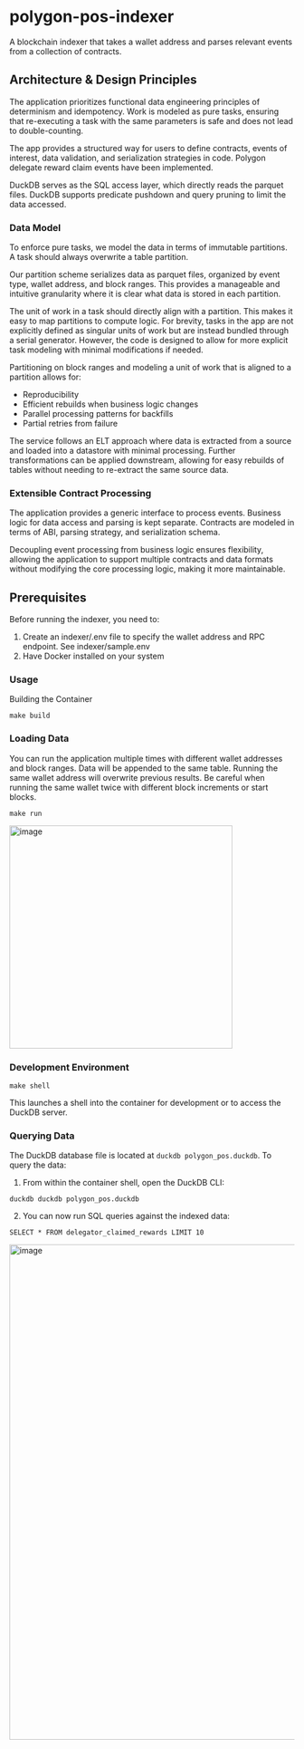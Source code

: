 # polygon-pos-indexer

A blockchain indexer that takes a wallet address and parses relevant events from a collection of contracts.

## Architecture & Design Principles

The application prioritizes functional data engineering principles of determinism and idempotency. Work is modeled as pure tasks, ensuring that re-executing a task with the same parameters is safe and does not lead to double-counting.

The app provides a structured way for users to define contracts, events of interest, data validation, and serialization strategies in code. Polygon delegate reward claim events have been implemented.

DuckDB serves as the SQL access layer, which directly reads the parquet files. DuckDB supports predicate pushdown and query pruning to limit the data accessed.

### Data Model
To enforce pure tasks, we model the data in terms of immutable partitions. A task should always overwrite a table partition.

Our partition scheme serializes data as parquet files, organized by event type, wallet address, and block ranges. This provides a manageable and intuitive granularity where it is clear what data is stored in each partition.

The unit of work in a task should directly align with a partition. This makes it easy to map partitions to compute logic. For brevity, tasks in the app are not explicitly defined as singular units of work but are instead bundled through a serial generator. However, the code is designed to allow for more explicit task modeling with minimal modifications if needed.

Partitioning on block ranges and modeling a unit of work that is aligned to a partition allows for:

- Reproducibility
- Efficient rebuilds when business logic changes
- Parallel processing patterns for backfills
- Partial retries from failure

The service follows an ELT approach where data is extracted from a source and loaded into a datastore with minimal processing. Further transformations can be applied downstream, allowing for easy rebuilds of tables without needing to re-extract the same source data.

### Extensible Contract Processing
The application provides a generic interface to process events. Business logic for data access and parsing is kept separate. Contracts are modeled in terms of ABI, parsing strategy, and serialization schema.

Decoupling event processing from business logic ensures flexibility, allowing the application to support multiple contracts and data formats without modifying the core processing logic, making it more maintainable.

## Prerequisites

Before running the indexer, you need to:

1. Create an indexer/.env file to specify the wallet address and RPC endpoint. See indexer/sample.env
2. Have Docker installed on your system

### Usage

Building the Container
```
make build
```

### Loading Data
You can run the application multiple times with different wallet addresses and block ranges. Data will be appended to the same table. Running the same wallet address will overwrite previous results. Be careful when running the same wallet twice with different block increments or start blocks.

```
make run
```
<img width="394" alt="image" src="https://github.com/user-attachments/assets/1c9e6f7b-b339-4357-b77e-fb0606b4db94" />

### Development Environment
```
make shell
```
This launches a shell into the container for development or to access the DuckDB server.

### Querying Data
The DuckDB database file is located at `duckdb polygon_pos.duckdb`. To query the data:

1. From within the container shell, open the DuckDB CLI:
```
duckdb duckdb polygon_pos.duckdb
```
2. You can now run SQL queries against the indexed data:
```
SELECT * FROM delegator_claimed_rewards LIMIT 10
```
<img width="875" alt="image" src="https://github.com/user-attachments/assets/ebf117f8-8446-429a-bb4b-432646d29235" />